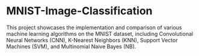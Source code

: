 # MNIST-Image-Classification
This project showcases the implementation and comparison of various machine learning algorithms on the MNIST dataset, including Convolutional Neural Networks (CNN), K-Nearest Neighbors (KNN), Support Vector Machines (SVM), and Multinomial Naive Bayes (NB).
